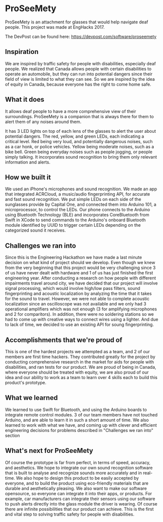# ProSeeMety
ProSeeMety is an attachment for glasses that would help navigate deaf people. This project was made at EngHacks 2017.

The DevPost can be found here: https://devpost.com/software/proseemety

## Inspiration
We are inspired by traffic safety for people with disabilities, especially deaf people. We realized that Canada allows people with certain disabilities to operate an automobile, but they can run into potential dangers since their field of view is limited to what they can see. So we are inspired by the idea of equity in Canada, because everyone has the right to come home safe.

## What it does
It allows deaf people to have a more comprehensive view of their surroundings. ProSeeMety is a companion that is always there for them to alert them of any noises around them.

It has 3 LED lights on top of each lens of the glasses to alert the user about potential dangers. The red, yellow, and green LEDs, each indicating a critical level. Red being very loud, and potentially dangerous noises, such as a car honk, or police vehicles. Yellow being moderate noises, such as a bike bell. Green being everyday noises such as people jogging, or people simply talking. It incorporates sound recognition to bring them only relevant information and alerts.

## How we built it
We used an iPhone's microphones and sound recognition. We made an app that integrated ACRCloud, a music/audio fingerprinting API, for accurate and fast sound recognition. We put simple LEDs on each side of the sunglasses provide by Capital One, and connected them into Arduino 101, a microprocessor, to control the LEDs. Our phone connects to the Arduino using Bluetooth Technology (BLE) and incorporates CoreBluetooth from Swift in XCode to send commands to the Arduino's onboard Bluetooth module identified by UUID to trigger certain LEDs depending on the categorized sound it receives.

## Challenges we ran into
Since this is the Engineering Hackathon we have made a last minute decision on what kind of project should we develop. Even though we knew from the very beginning that this project would be very challenging since 3 of us have never dealt with hardware and 1 of us has just finished the first engineering year. After conducting a research on how people with different impairments travel around city, we have decided that our project will involve signal processing, which would involve high/low pass filters, sound fingerprinting and acoustic localization by analyzing the time that it takes for the sound to travel. However, we were not able to complete acoustic localization since an oscilloscope was not available and we only had 3 operational amplifiers which was not enough (3 for amplifying microphones and 2 for comparitors). In addition, there were no soldering stations so we had to come up with creative ways to connect wires using a lighter. And due to lack of time, we decided to use an existing API for soung fingerprinting.

## Accomplishments that we're proud of
This is one of the hardest projects we attempted as a team, and 2 of our members are first time hackers. They contributed greatly for the project by conducting comprehensive research in the market for aids for people with disabilities, and ran tests for our product. We are proud of being in Canada, where everyone should be treated with equity, we are also proud of our idea and our ability to work as a team to learn over 4 skills each to build this product's prototype.

## What we learned
We learned to use Swift for Bluetooth, and using the Arduino boards to integrate remote control modules. 3 of our team members have not touched Arduino, and are able to learn it in such a short amount of time. We also learned to work with what we have, and coming up with clever and efficient engineering decisions for problems described in "Challenges we ran into" section

## What's next for ProSeeMety
Of course the prototype is far from perfect, in terms of speed, accuracy, and aesthetics. We hope to integrate our own sound recognition software that is built to analyse and recognize sounds more accurately and in real-time. We also hope to design this product to be easily accepted by everyone, and to build the product using eco-friendly materials that are durable and aesthetically pleasing. We also want to make our software opensource, so everyone can integrate it into their apps, or products. For example, car manufacturers can integrate their sensors using our software to push alerts directly into the glass module the driver is wearing. Of course there are infinite possibilities that our product can achieve. This is the first and vital step to solving traffic safety for people with disabilities.
